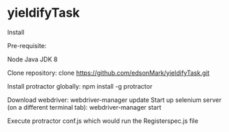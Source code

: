 # yieldifyTask
Install

Pre-requisite:

Node
Java JDK 8

Clone repository:
clone https://github.com/edsonMark/yieldifyTask.git

Install protractor globally:
npm install -g protractor

Download webdriver:
webdriver-manager update
Start up  selenium server (on a different terminal tab):
webdriver-manager start

Execute
protractor conf.js
which would run the Registerspec.js file


